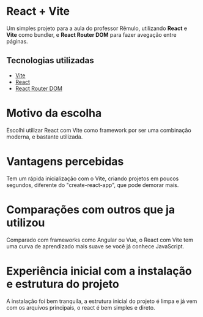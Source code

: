 # React + Vite

Um simples projeto para a aula do professor Rêmulo, utilizando **React** e **Vite** como bundler, e **React Router DOM** para fazer avegação entre páginas.

## Tecnologias utilizadas

- [Vite](https://vitejs.dev/)
- [React](https://react.dev/)
- [React Router DOM](https://reactrouter.com/)


# Motivo da escolha 

Escolhi utilizar React com Vite como framework por ser uma combinação moderna, e bastante utilizada.

# Vantagens percebidas 

Tem um rápida inicialização com o Vite, criando projetos em poucos segundos, diferente do "create-react-app", que pode demorar mais.

# Comparações com outros que ja utilizou

Comparado com frameworks como Angular ou Vue, o React com Vite tem uma curva de aprendizado mais suave se você já conhece JavaScript.

# Experiência inicial com a instalação e estrutura do projeto

A instalação foi bem tranquila, a estrutura inicial do projeto é limpa e já vem com os arquivos principais, o react é bem simples e direto.